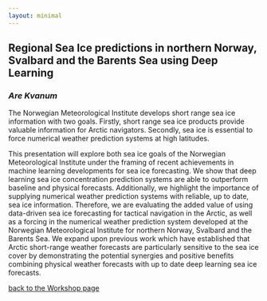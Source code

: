 ```yaml
---
layout: minimal
---
```


## Regional Sea Ice predictions in northern Norway, Svalbard and the Barents Sea using Deep Learning
### *Are Kvanum*

The Norwegian Meteorological Institute develops short range sea ice information with two goals. 
Firstly, short range sea ice products provide valuable information for Arctic navigators. 
Secondly, sea ice is essential to force numerical weather prediction systems at high latitudes. 

This presentation will explore both sea ice goals of the Norwegian Meteorological Institute under the framing of recent achievements in machine learning developments for sea ice forecasting. 
We show that deep learning sea ice concentration prediction systems are able to outperform baseline and physical forecasts. 
Additionally, we highlight the importance of supplying numerical weather prediction systems with reliable, up to date, sea ice information. 
Therefore, we are evaluating the added value of using data-driven sea ice forecasting for tactical navigation in the Arctic, as well as a forcing in the numerical weather prediction system developed at the Norwegian Meteorological Institute for northern Norway, Svalbard and the Barents Sea. 
We expand upon previous work which have established that Arctic short-range weather forecasts are particularly sensitive to the sea ice cover by demonstrating the potential synergies and positive benefits combining physical weather forecasts with up to date deep learning sea ice forecasts.

[back to the Workshop page](https://nansencenter.github.io/superice-nersc/workshop/)
